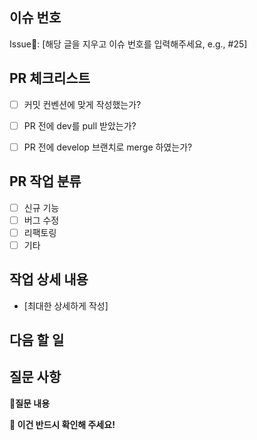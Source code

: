 ## 이슈 번호

Issue📌: [해당 글을 지우고 이슈 번호를 입력해주세요, e.g., #25]

## PR 체크리스트
- [ ] 커밋 컨벤션에 맞게 작성했는가?
- [ ] PR 전에 dev를 pull 받았는가?
- [ ] PR 전에 develop 브랜치로 merge 하였는가?


## PR 작업 분류

<!-- Please check the one that applies to this PR using "x". -->

- [ ] 신규 기능
- [ ] 버그 수정
- [ ] 리팩토링
- [ ] 기타

## 작업 상세 내용
- [최대한 상세하게 작성]

## 다음 할 일


## 질문 사항


**💬질문 내용**


**🔴 이건 반드시 확인해 주세요!**
